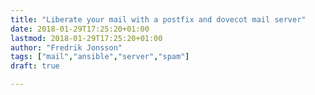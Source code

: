 ```yaml
---
title: "Liberate your mail with a postfix and dovecot mail server"
date: 2018-01-29T17:25:20+01:00
lastmod: 2018-01-29T17:25:20+01:00
author: "Fredrik Jonsson"
tags: ["mail","ansible","server","spam"]
draft: true

---
```


